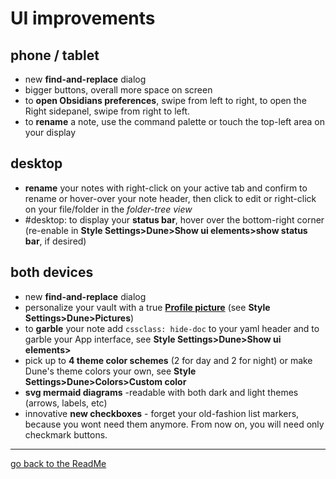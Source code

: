 # UI improvements
## phone / tablet
- new **find-and-replace** dialog
- bigger buttons, overall more space on screen
- to **open Obsidians preferences**, swipe from left to right, to open the Right sidepanel, swipe from right to left.
- to **rename** a note, use the command palette or touch the top-left area on your display

## desktop
- **rename** your notes with right-click on your active tab and confirm to rename or hover-over your note header, then click to edit or right-click on your file/folder in the *folder-tree view*
- #desktop: to display your **status bar**, hover over the bottom-right corner (re-enable in **Style Settings>Dune>Show ui elements>show status bar**, if desired)

## both devices
- new **find-and-replace** dialog
- personalize your vault with a true [**Profile picture**](https://github.com/Jopp-gh/Obsidian-Dune84/blob/main/Wiki/Profile.md) (see **Style Settings>Dune>Pictures**)
- to **garble** your note add `cssclass: hide-doc` to your yaml header and to garble your App interface, see **Style Settings>Dune>Show ui elements>**
- pick up to **4 theme color schemes** (2 for day and 2 for night) or make Dune's theme colors your own, see **Style Settings>Dune>Colors>Custom color**
- **svg mermaid diagrams** -readable with both dark and light themes (arrows, labels, etc)
- innovative **new checkboxes** - forget your old-fashion list markers, because you wont need them anymore. From now on, you will need only checkmark buttons.


---
[go back to the ReadMe](https://github.com/Jopp-gh/Obsidian-Dune84/tree/main)
